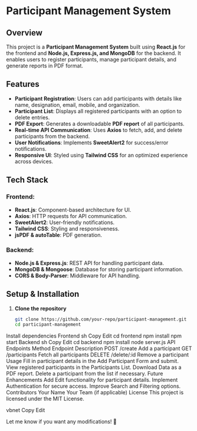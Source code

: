 # Participant Management System

## Overview
This project is a **Participant Management System** built using **React.js** for the frontend and **Node.js, Express.js, and MongoDB** for the backend. It enables users to register participants, manage participant details, and generate reports in PDF format.

## Features
- **Participant Registration**: Users can add participants with details like name, designation, email, mobile, and organization.
- **Participant List**: Displays all registered participants with an option to delete entries.
- **PDF Export**: Generates a downloadable **PDF report** of all participants.
- **Real-time API Communication**: Uses **Axios** to fetch, add, and delete participants from the backend.
- **User Notifications**: Implements **SweetAlert2** for success/error notifications.
- **Responsive UI**: Styled using **Tailwind CSS** for an optimized experience across devices.

## Tech Stack
### Frontend:
- **React.js**: Component-based architecture for UI.
- **Axios**: HTTP requests for API communication.
- **SweetAlert2**: User-friendly notifications.
- **Tailwind CSS**: Styling and responsiveness.
- **jsPDF & autoTable**: PDF generation.

### Backend:
- **Node.js & Express.js**: REST API for handling participant data.
- **MongoDB & Mongoose**: Database for storing participant information.
- **CORS & Body-Parser**: Middleware for API handling.

## Setup & Installation
1. **Clone the repository**
   ```sh
   git clone https://github.com/your-repo/participant-management.git
   cd participant-management
Install dependencies
Frontend
sh
Copy
Edit
cd frontend
npm install
npm start
Backend
sh
Copy
Edit
cd backend
npm install
node server.js
API Endpoints
Method	Endpoint	Description
POST	/create	Add a participant
GET	/participants	Fetch all participants
DELETE	/delete/:id	Remove a participant
Usage
Fill in participant details in the Add Participant Form and submit.
View registered participants in the Participants List.
Download Data as a PDF report.
Delete a participant from the list if necessary.
Future Enhancements
Add Edit functionality for participant details.
Implement Authentication for secure access.
Improve Search and Filtering options.
Contributors
Your Name
Your Team (if applicable)
License
This project is licensed under the MIT License.

vbnet
Copy
Edit

Let me know if you want any modifications! 🚀

